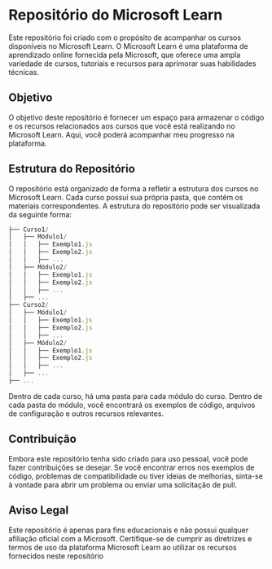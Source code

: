 <h1>Repositório do Microsoft Learn</h1>
<p>Este repositório foi criado com o propósito de acompanhar os cursos disponíveis no Microsoft Learn. O Microsoft Learn é uma plataforma de aprendizado online fornecida pela Microsoft, que oferece uma ampla variedade de cursos, tutoriais e recursos para aprimorar suas habilidades técnicas.</p>
<h2>Objetivo</h2>
<p>O objetivo deste repositório é fornecer um espaço para armazenar o código e os recursos relacionados aos cursos que você está realizando no Microsoft Learn. Aqui, você poderá acompanhar meu progresso na plataforma.</p>
<h2>Estrutura do Repositório</h2>
<p>O repositório está organizado de forma a refletir a estrutura dos cursos no Microsoft Learn. Cada curso possui sua própria pasta, que contém os materiais correspondentes. A estrutura do repositório pode ser visualizada da seguinte forma:</p>

```Javascript
├── Curso1/
│   ├── Módulo1/
│   │   ├── Exemplo1.js
│   │   ├── Exemplo2.js
│   │   ├── ...
│   ├── Módulo2/
│   │   ├── Exemplo1.js
│   │   ├── Exemplo2.js
│   │   ├── ...
│   ├── ...
├── Curso2/
│   ├── Módulo1/
│   │   ├── Exemplo1.js
│   │   ├── Exemplo2.js
│   │   ├── ...
│   ├── Módulo2/
│   │   ├── Exemplo1.js
│   │   ├── Exemplo2.js
│   │   ├── ...
│   ├── ...
├── ...
```

<p>Dentro de cada curso, há uma pasta para cada módulo do curso. Dentro de cada pasta do módulo, você encontrará os exemplos de código, arquivos de configuração e outros recursos relevantes.</p>

<h2>Contribuição</h2>
<p>Embora este repositório tenha sido criado para uso pessoal, você pode fazer contribuições se desejar. Se você encontrar erros nos exemplos de código, problemas de compatibilidade ou tiver ideias de melhorias, sinta-se à vontade para abrir um problema ou enviar uma solicitação de pull.</p>
<h2>Aviso Legal</h2>
<p>Este repositório é apenas para fins educacionais e não possui qualquer afiliação oficial com a Microsoft. Certifique-se de cumprir as diretrizes e termos de uso da plataforma Microsoft Learn ao utilizar os recursos fornecidos neste repositório